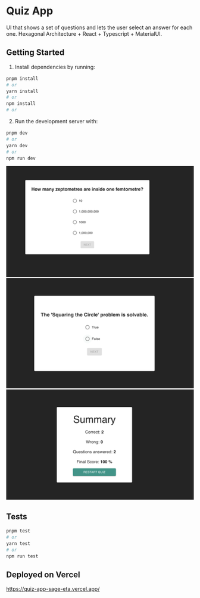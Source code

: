 # Quiz App

UI that shows a set of questions and lets the user select an answer for each one. Hexagonal Architecture + React + Typescript + MaterialUI.

## Getting Started

1. Install dependencies by running: 
```bash
pnpm install
# or
yarn install
# or
npm install
# or
```

2. Run the development server with:

```bash
pnpm dev
# or
yarn dev
# or
npm run dev
```
![First Question](./docs/firstQuestion.png)
![Second Question](./docs/secondQuestion.png)
![Summary](./docs/summary.png)


## Tests
```bash
pnpm test
# or
yarn test
# or
npm run test
```

## Deployed on Vercel
https://quiz-app-sage-eta.vercel.app/
